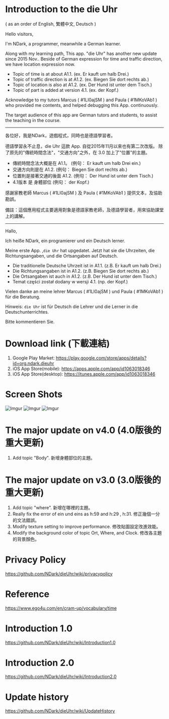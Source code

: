 # Introduction to the die Uhr 

( as an order of English, 繁體中文, Deutsch )



Hello visitors,

I'm NDark, a programmer, meanwhile a German learner.

Along with my learning path, This app. "die Uhr" has another new update since 2015 Nov.. Beside of German expression for time and traffic direction, we have location expression now. 

* Topic of time is at about A1.1. (ex. Er kauft um halb Drei.)
* Topic of traffic direction is at A1.2. (ex. Biegen Sie dort rechts ab.)
* Topic of location is also at A1.2. (ex. Der Hund ist unter dem Tisch.)
* Topic of part is added at version 4.1. (ex. der Kopf.)

Acknowledge to my tutors Marcus ( #1LI0ajSM ) and Paula ( #1MKoVAb1 ) who provided me contents, and helped debugging this App. continuously.

The target audience of this app are German tutors and students, to assist the teaching in the course.

---

各位好，我是NDark，遊戲程式，同時也是德語學習者。

德語學習永不止息，die Uhr 這款 App. 自從2015年11月以來也有第二次改版。
除了原先的"傳統時間念法"，"交通方向"之外，在 3.0 加上了"位置"的主題。

* 傳統時間念法大概是在 A1.1。 (例句： Er kauft um halb Drei ein.)
* 交通方向則是在 A1.2. (例句： Biegen Sie dort rechts ab.)
* 位置則是接著交通的後面 A1.2. (例句： Der Hund ist unter dem Tisch.)
* 4.1版本 是 身體部位 (例句： der Kopf.)

感謝家教老師 Marcus ( #1LI0ajSM ) 及 Paula ( #1MKoVAb1 ) 提供文本，及協助勘誤。

備註：這個應用程式主要適用對象是德語家教老師，及德語學習者，用來協助課堂上的講解。

---

Hallo, 

Ich heiße NDark, ein programierer und ein Deutsch lerner.

Meine erste App. ,`die Uhr` hat upgedatet. Jetzt hat sie die Uhrzeiten, die Richtungsangaben, und die Ortsangaben auf Deutsch. 

* Die traditionelle Deutsche Uhrzeit ist in A1.1. (z.B. Er kauft um halb Drei.)
* Die Richtungsangaben ist in A1.2. (z.B. Biegen Sie dort rechts ab.)
* Die Ortsangaben ist auch in A1.2. (z.B. Der Hund ist unter dem Tisch.)
* Temat części został dodany w wersji 4.1. (np. der Kopf.)

Vielen danke an meine lehrer Marcus ( #1LI0ajSM ) und Paula ( #1MKoVAb1 ) für die Beratung.

Hinweis: `die Uhr` ist für Deutsch die Lehrer und die Lerner in die Deutschunterrichtes.

Bitte kommentieren Sie.

# Download link (下載連結)

1. Google Play Market: 
https://play.google.com/store/apps/details?id=org.ndark.dieuhr
1. iOS App Store(mobile): https://apps.apple.com/app/id1063018346
1. iOS App Store(desktop): https://itunes.apple.com/app/id1063018346



# Screen Shots

![Imgur](https://i.imgur.com/V48U8CI.jpg)
![Imgur](https://i.imgur.com/ppZdUqx.jpg)
![Imgur](https://i.imgur.com/k7wURBi.jpg)


# The major update on v4.0 (4.0版後的重大更新)

1. Add topic "Body". 新增身體部位的主題。

# The major update on v3.0 (3.0版後的重大更新)

1. Add topic "where". 新增在哪裡的主題。
1. Really fix the error of ein und eins as h:59 and h:29 , h:31. 修正幾個一分的文法錯誤。
1. Modify texture setting to improve performance. 修改貼圖設定改進效能。
1. Modify the background color of topic Ort, Where, and Clock. 修改各主題的背景顏色。


# Privacy Policy

https://github.com/NDark/dieUhr/wiki/privacypolicy

# Reference

https://www.ego4u.com/en/cram-up/vocabulary/time

# Introduction 1.0

https://github.com/NDark/dieUhr/wiki/Introduction1.0

# Introduction 2.0

https://github.com/NDark/dieUhr/wiki/Introduction2.0

# Update history

https://github.com/NDark/dieUhr/wiki/UpdateHistory



